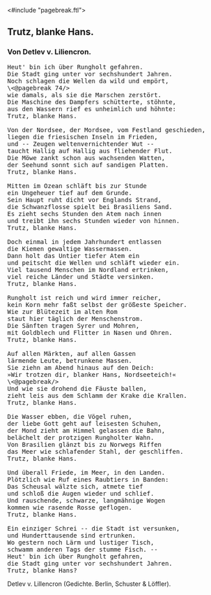 <#include "pagebreak.ftl">
<h2>Trutz, blanke Hans.</h2>

<h3>Von Detlev v. Liliencron.</h3>

<pre>Heut' bin ich über Rungholt gefahren.
Die Stadt ging unter vor sechshundert Jahren.
Noch schlagen die Wellen da wild und empört,
\<@pagebreak 74/>
wie damals, als sie die Marschen zerstört.
Die Maschine des Dampfers schütterte, stöhnte,
aus den Wassern rief es unheimlich und höhnte:
Trutz, blanke Hans.

Von der Nordsee, der Mordsee, vom Festland geschieden,
liegen die friesischen Inseln im Frieden,
und -- Zeugen weltenvernichtender Wut --
taucht Hallig auf Hallig aus fliehender Flut.
Die Möwe zankt schon aus wachsenden Watten,
der Seehund sonnt sich auf sandigen Platten.
Trutz, blanke Hans.

Mitten im Ozean schläft bis zur Stunde
ein Ungeheuer tief auf dem Grunde.
Sein Haupt ruht dicht vor Englands Strand,
die Schwanzflosse spielt bei Brasiliens Sand.
Es zieht sechs Stunden den Atem nach innen
und treibt ihn sechs Stunden wieder von hinnen.
Trutz, blanke Hans.

Doch einmal in jedem Jahrhundert entlassen
die Kiemen gewaltige Wassermassen.
Dann holt das Untier tiefer Atem ein
und peitscht die Wellen und schläft wieder ein.
Viel tausend Menschen im Nordland ertrinken,
viel reiche Länder und Städte versinken.
Trutz, blanke Hans.

Rungholt ist reich und wird immer reicher,
kein Korn mehr faßt selbst der größeste Speicher.
Wie zur Blütezeit im alten Rom
staut hier täglich der Menschenstrom.
Die Sänften tragen Syrer und Mohren,
mit Goldblech und Flitter in Nasen und Ohren.
Trutz, blanke Hans.

Auf allen Märkten, auf allen Gassen
lärmende Leute, betrunkene Massen.
Sie ziehn am Abend hinaus auf den Deich:
»Wir trotzen dir, blanker Hans, Nordseeteich!«
\<@pagebreak/>
Und wie sie drohend die Fäuste ballen,
zieht leis aus dem Schlamm der Krake die Krallen.
Trutz, blanke Hans.

Die Wasser ebben, die Vögel ruhen,
der liebe Gott geht auf leisesten Schuhen,
der Mond zieht am Himmel gelassen die Bahn,
belächelt der protzigen Rungholter Wahn.
Von Brasilien glänzt bis zu Norwegs Riffen
das Meer wie schlafender Stahl, der geschliffen.
Trutz, blanke Hans.

Und überall Friede, im Meer, in den Landen.
Plötzlich wie Ruf eines Raubtiers in Banden:
Das Scheusal wälzte sich, atmete tief
und schloß die Augen wieder und schlief.
Und rauschende, schwarze, langmähnige Wogen
kommen wie rasende Rosse geflogen.
Trutz, blanke Hans.

Ein einziger Schrei -- die Stadt ist versunken,
und Hunderttausende sind ertrunken.
Wo gestern noch Lärm und lustiger Tisch,
schwamm anderen Tags der stumme Fisch. --
Heut' bin ich über Rungholt gefahren,
die Stadt ging unter vor sechshundert Jahren.
Trutz, blanke Hans?</pre>

<div class="source">Detlev v. Lillencron  (Gedichte. Berlin, Schuster &amp; Löffler).</div>

